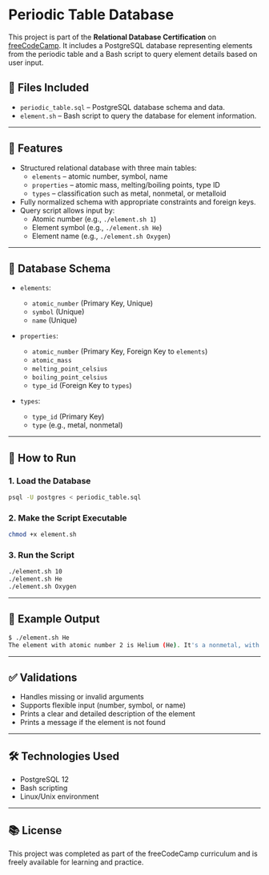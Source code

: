 # Periodic Table Database

This project is part of the **Relational Database Certification** on [freeCodeCamp](https://www.freecodecamp.org/). It includes a PostgreSQL database representing elements from the periodic table and a Bash script to query element details based on user input.

## 📁 Files Included

- `periodic_table.sql` – PostgreSQL database schema and data.
- `element.sh` – Bash script to query the database for element information.

---

## 🧪 Features

- Structured relational database with three main tables:
  - `elements` – atomic number, symbol, name
  - `properties` – atomic mass, melting/boiling points, type ID
  - `types` – classification such as metal, nonmetal, or metalloid
- Fully normalized schema with appropriate constraints and foreign keys.
- Query script allows input by:
  - Atomic number (e.g., `./element.sh 1`)
  - Element symbol (e.g., `./element.sh He`)
  - Element name (e.g., `./element.sh Oxygen`)

---

## 🧱 Database Schema

- `elements`:
  - `atomic_number` (Primary Key, Unique)
  - `symbol` (Unique)
  - `name` (Unique)

- `properties`:
  - `atomic_number` (Primary Key, Foreign Key to `elements`)
  - `atomic_mass`
  - `melting_point_celsius`
  - `boiling_point_celsius`
  - `type_id` (Foreign Key to `types`)

- `types`:
  - `type_id` (Primary Key)
  - `type` (e.g., metal, nonmetal)

---

## 🚀 How to Run

### 1. Load the Database
```bash
psql -U postgres < periodic_table.sql
```

### 2. Make the Script Executable
```bash
chmod +x element.sh
```

### 3. Run the Script
```bash
./element.sh 10
./element.sh He
./element.sh Oxygen
```

---

## 🧾 Example Output

```bash
$ ./element.sh He
The element with atomic number 2 is Helium (He). It's a nonmetal, with a mass of 4.0026 amu. Helium has a melting point of -272.2 celsius and a boiling point of -269 celsius.
```

---

## ✅ Validations

- Handles missing or invalid arguments
- Supports flexible input (number, symbol, or name)
- Prints a clear and detailed description of the element
- Prints a message if the element is not found

---

## 🛠 Technologies Used

- PostgreSQL 12
- Bash scripting
- Linux/Unix environment

---

## 📚 License

This project was completed as part of the freeCodeCamp curriculum and is freely available for learning and practice.
